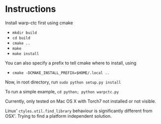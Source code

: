 # Instructions

Install warp-ctc first using cmake

- `mkdir build`
- `cd build`
- `cmake ..`
- `make`
- `make install`

You can also specify a prefix to tell cmake where to install, using 
- `cmake -DCMAKE_INSTALL_PREFIX=$HOME/.local ..`

Now, in root directory, run `sudo python setup.py install`

To run a simple example, `cd python; python warpctc.py`

Currently, only tested on Mac OS X with Torch7 not installed or not visible. 

Linux' `ctyles.util.find_library` behaviour is significantly different from OSX'. Trying to find a platform independent solution.

